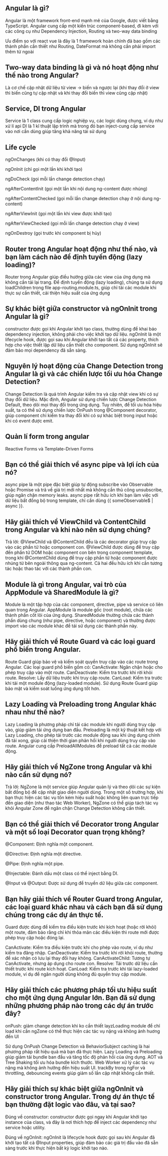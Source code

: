 ## Angular là gì?
Angular là một framework front-end mạnh mẽ của Google, được viết bằng TypeScript. Angular cung cấp một kiến trúc component-based, đi kèm với các công cụ như Dependency Injection, Routing và two-way data binding

Ưu điểm so với react vue là đây là 1 framework hoàn chỉnh đã bao gồm các thành phần cần thiết như Routing, DateFormat mà không cần phải import thêm từ ngoài

## Two-way data binding là gì và nó hoạt động như thế nào trong Angular?
Là cơ chế cập nhật dữ liệu từ view -> biến và ngược lại (khi thay đổi ở view thì biến cũng tự cập nhật và khi thay đổi biến thì view cũng cập nhật)

## Service, DI trong Angular
Service là 1 class cung cấp logic nghiệp vụ, các logic dùng chung, ví dụ như xử lí api
DI là 1 kĩ thuật lập trình mà trong đó bạn inject-cung cấp service vào nơi cần dùng giúp tăng khả năng tái sử dụng

## Life cycle

ngOnChanges (khi có thay đổi @Input)

ngOnInit (chỉ gọi một lần khi khởi tạo)

ngDoCheck (gọi mỗi lần change detection chạy)

ngAfterContentInit (gọi một lần khi nội dung ng-content được nhúng)

ngAfterContentChecked (gọi mỗi lần change detection chạy ở nội dung ng-content)

ngAfterViewInit (gọi một lần khi view được khởi tạo)

ngAfterViewChecked (gọi mỗi lần change detection chạy ở view)

ngOnDestroy (gọi trước khi component bị hủy)

## Router trong Angular hoạt động như thế nào, và bạn làm cách nào để định tuyến động (lazy loading)?
Router trong Angular giúp điều hướng giữa các view của ứng dụng mà không cần tải lại trang. Để định tuyến động (lazy loading), chúng ta sử dụng loadChildren trong file app-routing.module.ts, giúp chỉ tải các module khi thực sự cần thiết, cải thiện hiệu suất của ứng dụng

## Sự khác biệt giữa constructor và ngOnInit trong Angular là gì?
constructor được gọi khi Angular khởi tạo class, thường dùng để khai báo dependency injection, không phải cho việc khởi tạo dữ liệu. ngOnInit là một lifecycle hook, được gọi sau khi Angular khởi tạo tất cả các property, thích hợp cho việc thiết lập dữ liệu cần thiết cho component. Sử dụng ngOnInit sẽ đảm bảo mọi dependency đã sẵn sàng.

## Nguyên lý hoạt động của Change Detection trong Angular là gì và các chiến lược tối ưu hóa Change Detection?
Change Detection là quá trình Angular kiểm tra và cập nhật view khi có sự thay đổi dữ liệu. Mặc định, Angular sử dụng chiến lược Change Detection Default, theo dõi mọi thay đổi trong ứng dụng. Tuy nhiên, để tối ưu hóa hiệu suất, ta có thể sử dụng chiến lược OnPush trong @Component decorator, giúp component chỉ kiểm tra thay đổi khi có sự khác biệt trong input hoặc khi có event được emit.

## Quản lí form trong angular
Reactive Forms và Template-Driven Forms

## Bạn có thể giải thích về async pipe và lợi ích của nó?
async pipe là một pipe đặc biệt giúp tự động subscribe vào Observable hoặc Promise và trả về giá trị mới nhất mà không cần thủ công unsubscribe, giúp ngăn chặn memory leaks. async pipe rất hữu ích khi bạn làm việc với dữ liệu bất đồng bộ trong template, chỉ cần dùng {{ someObservable$ | async }}.

##  Hãy giải thích về ViewChild và ContentChild trong Angular và khi nào nên sử dụng chúng?
Trả lời: @ViewChild và @ContentChild đều là các decorator giúp truy cập vào các phần tử hoặc component con. @ViewChild được dùng để truy cập đến phần tử DOM hoặc component con bên trong component template, trong khi @ContentChild dùng để truy cập phần tử hoặc component được nhúng từ bên ngoài thông qua ng-content. Cả hai đều hữu ích khi cần tương tác hoặc thao tác với các thành phần con.

## Module là gì trong Angular, vai trò của AppModule và SharedModule là gì?
Module là một tập hợp của các component, directive, pipe và service có liên quan trong Angular. AppModule là module gốc (root module), chứa các thành phần cốt lõi của ứng dụng. SharedModule thường chứa các thành phần dùng chung (như pipe, directive, hoặc component) và thường được import vào các module khác để tái sử dụng các thành phần này.

## Hãy giải thích về Route Guard và các loại guard phổ biến trong Angular.
Route Guard giúp bảo vệ và kiểm soát quyền truy cập vào các route trong Angular. Các loại guard phổ biến gồm có:
CanActivate: Ngăn chặn hoặc cho phép truy cập vào một route.
CanDeactivate: Kiểm tra trước khi rời khỏi route.
Resolve: Lấy dữ liệu trước khi truy cập route.
CanLoad: Kiểm tra trước khi tải một module động (lazy-loaded module).
Sử dụng Route Guard giúp bảo mật và kiểm soát luồng ứng dụng tốt hơn.

## Lazy Loading và Preloading trong Angular khác nhau như thế nào?
Lazy Loading là phương pháp chỉ tải các module khi người dùng truy cập vào, giúp giảm tải ứng dụng ban đầu. Preloading là một kỹ thuật kết hợp với Lazy Loading, cho phép tải trước các module động sau khi ứng dụng chính đã tải xong, giúp cải thiện thời gian phản hồi khi người dùng truy cập vào route. Angular cung cấp PreloadAllModules để preload tất cả các module động.

## Hãy giải thích về NgZone trong Angular và khi nào cần sử dụng nó?
Trả lời: NgZone là một service giúp Angular quản lý và theo dõi các sự kiện bất đồng bộ để cập nhật giao diện người dùng. Trong một số trường hợp, khi bạn thực hiện các tác vụ tốn kém hiệu suất hoặc không liên quan trực tiếp đến giao diện (như thao tác Web Worker), NgZone có thể giúp tách tác vụ khỏi Angular Zone để ngăn chặn Change Detection không cần thiết.

## Bạn có thể giải thích về Decorator trong Angular và một số loại Decorator quan trọng không?
@Component: Định nghĩa một component.

@Directive: Định nghĩa một directive.

@Pipe: Định nghĩa một pipe.

@Injectable: Đánh dấu một class có thể inject bằng DI.

@Input và @Output: Được sử dụng để truyền dữ liệu giữa các component.

## Bạn hãy giải thích về Router Guard trong Angular, các loại guard khác nhau và cách bạn đã sử dụng chúng trong các dự án thực tế.

Guard được dùng để kiểm tra điều kiện trước khi kích hoạt (hoặc rời khỏi) một route, đảm bảo rằng chỉ khi thỏa mãn các điều kiện thì route mới được phép truy cập hoặc đóng lại.

CanActivate: Kiểm tra điều kiện trước khi cho phép vào route, ví dụ như kiểm tra đăng nhập.
CanDeactivate: Kiểm tra trước khi rời khỏi route, thường để xác nhận có lưu lại thay đổi hay không.
CanActivateChild: Tương tự CanActivate, nhưng áp dụng cho route con.
Resolve: Tải trước dữ liệu cần thiết trước khi route kích hoạt.
CanLoad: Kiểm tra trước khi tải lazy-loaded module, ví dụ để ngăn người dùng không đủ quyền truy cập module.

## Hãy giải thích các phương pháp tối ưu hiệu suất cho một ứng dụng Angular lớn. Bạn đã sử dụng những phương pháp nào trong các dự án trước đây?
onPush: giảm change detection khi ko cần thiết
layzLoading module để chỉ load khi cần
ngZone có thể thực hiện các tác vụ nặng và không ảnh huơng đến UI

Sử dụng OnPush Change Detection và BehaviorSubject caching là hai phương pháp rất hiệu quả mà bạn đã thực hiện.
Lazy Loading và Preloading giúp giảm tải bundle ban đầu và tăng tốc độ phản hồi của ứng dụng.
AOT và Tree Shaking tối ưu hóa bundle kích thước.
Web Worker xử lý các tác vụ nặng mà không ảnh hưởng đến hiệu suất UI.
trackBy trong ngFor và throttling, debouncing events giúp giảm số lần cập nhật không cần thiết.

## Hãy giải thích sự khác biệt giữa ngOnInit và constructor trong Angular. Trong dự án thực tế bạn thường đặt logic vào đâu, và tại sao?
Đúng về constructor: constructor được gọi ngay khi Angular khởi tạo instance của class, và đây là nơi thích hợp để inject các dependency như service hoặc utility.

Đúng về ngOnInit: ngOnInit là lifecycle hook được gọi sau khi Angular đã khởi tạo tất cả @Input properties, giúp đảm bảo các giá trị đầu vào đã sẵn sàng trước khi thực hiện bất kỳ logic khởi tạo nào.

